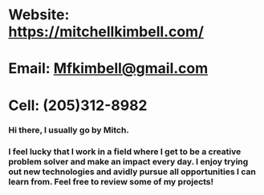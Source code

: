 
# Website: https://mitchellkimbell.com/

# Email: Mfkimbell@gmail.com

# Cell: (205)312-8982

### Hi there, I usually go by Mitch. 

### I feel lucky that I work in a field where I get to be a creative problem solver and make an impact every day. I enjoy trying out new technologies and avidly pursue all opportunities I can learn from. Feel free to review some of my projects!
